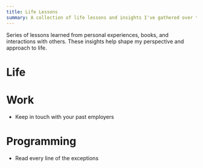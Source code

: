 ```yaml
---
title: Life Lessons
summary: A collection of life lessons and insights I've gathered over the years.
---
```


Series of lessons learned from personal experiences, books, and interactions with others. These insights help shape my perspective and approach to life.

# Life

# Work
- Keep in touch with your past employers

# Programming
- Read every line of the exceptions

